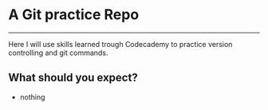 A Git practice Repo
=
____
Here I will use skills learned trough Codecademy to practice version controlling and git commands.

## What should you expect?
+ nothing